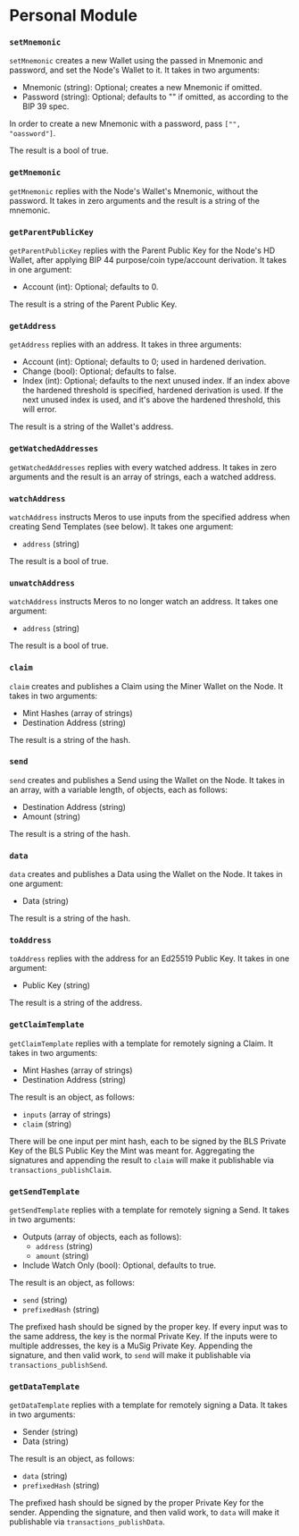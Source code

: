 # Personal Module

### `setMnemonic`

`setMnemonic` creates a new Wallet using the passed in Mnemonic and password, and set the Node's Wallet to it. It takes in two arguments:
- Mnemonic (string): Optional; creates a new Mnemonic if omitted.
- Password (string): Optional; defaults to "" if omitted, as according to the BIP 39 spec.

In order to create a new Mnemonic with a password, pass `["", "oassword"]`.

The result is a bool of true.

### `getMnemonic`

`getMnemonic` replies with the Node's Wallet's Mnemonic, without the password. It takes in zero arguments and the result is a string of the mnemonic.

### `getParentPublicKey`

`getParentPublicKey` replies with the Parent Public Key for the Node's HD Wallet, after applying BIP 44 purpose/coin type/account derivation. It takes in one argument:
- Account (int): Optional; defaults to 0.

The result is a string of the Parent Public Key.

### `getAddress`

`getAddress` replies with an address. It takes in three arguments:
- Account (int):  Optional; defaults to 0; used in hardened derivation.
- Change  (bool): Optional; defaults to false.
- Index   (int):  Optional; defaults to the next unused index. If an index above the hardened threshold is specified, hardened derivation is used. If the next unused index is used, and it's above the hardened threshold, this will error.

The result is a string of the Wallet's address.

### `getWatchedAddresses`

`getWatchedAddresses` replies with every watched address. It takes in zero arguments and the result is an array of strings, each a watched address.

### `watchAddress`

`watchAddress` instructs Meros to use inputs from the specified address when creating Send Templates (see below). It takes one argument:
- `address` (string)

The result is a bool of true.

### `unwatchAddress`

`watchAddress` instructs Meros to no longer watch an address. It takes one argument:
- `address` (string)

The result is a bool of true.

### `claim`

`claim` creates and publishes a Claim using the Miner Wallet on the Node. It takes in two arguments:
- Mint Hashes         (array of strings)
- Destination Address (string)

The result is a string of the hash.

### `send`

`send` creates and publishes a Send using the Wallet on the Node. It takes in an array, with a variable length, of objects, each as follows:
- Destination Address (string)
- Amount              (string)

The result is a string of the hash.

### `data`

`data` creates and publishes a Data using the Wallet on the Node. It takes in one argument:
- Data (string)

The result is a string of the hash.

### `toAddress`

`toAddress` replies with the address for an Ed25519 Public Key. It takes in one argument:
- Public Key (string)

The result is a string of the address.

### `getClaimTemplate`

`getClaimTemplate` replies with a template for remotely signing a Claim. It takes in two arguments:
- Mint Hashes         (array of strings)
- Destination Address (string)

The result is an object, as follows:
- `inputs` (array of strings)
- `claim`  (string)

There will be one input per mint hash, each to be signed by the BLS Private Key of the BLS Public Key the Mint was meant for. Aggregating the signatures and appending the result to `claim` will make it publishable via `transactions_publishClaim`.

### `getSendTemplate`

`getSendTemplate` replies with a template for remotely signing a Send. It takes in two arguments:
- Outputs (array of objects, each as follows):
    - `address` (string)
    - `amount`  (string)
- Include Watch Only (bool): Optional, defaults to true.

The result is an object, as follows:
- `send`         (string)
- `prefixedHash` (string)

The prefixed hash should be signed by the proper key. If every input was to the same address, the key is the normal Private Key. If the inputs were to multiple addresses, the key is a MuSig Private Key. Appending the signature, and then valid work, to `send` will make it publishable via `transactions_publishSend`.

### `getDataTemplate`

`getDataTemplate` replies with a template for remotely signing a Data. It takes in two arguments:
- Sender (string)
- Data   (string)

The result is an object, as follows:
- `data`         (string)
- `prefixedHash` (string)

The prefixed hash should be signed by the proper Private Key for the sender. Appending the signature, and then valid work, to `data` will make it publishable via `transactions_publishData`.
